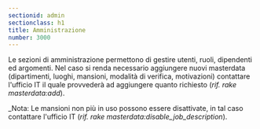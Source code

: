 ```yaml
---
sectionid: admin
sectionclass: h1
title: Amministrazione
number: 3000
---
```

Le sezioni di amministrazione permettono di gestire utenti, ruoli, dipendenti ed argomenti.
Nel caso si renda necessario aggiungere nuovi masterdata (dipartimenti, luoghi, mansioni, modalità di verifica, motivazioni) contattare l'ufficio IT il quale provvederà ad aggiungere quanto richiesto (_rif. rake masterdata:add_).

_Nota: Le mansioni non più in uso possono essere disattivate, in tal caso contattare l'ufficio IT (_rif. rake masterdata:disable_job_description_).
